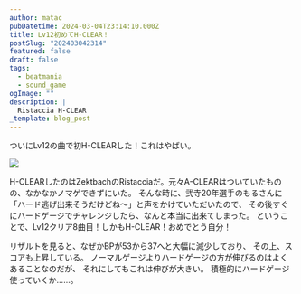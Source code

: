 ```yaml
---
author: matac
pubDatetime: 2024-03-04T23:14:10.000Z
title: Lv12初めてH-CLEAR！
postSlug: "202403042314"
featured: false
draft: false
tags:
  - beatmania
  - sound_game
ogImage: ""
description: |
  Ristaccia H-CLEAR
_template: blog_post
---
```


ついにLv12の曲で初H-CLEARした！これはやばい。

![](/img/ristaccia.jpg)

H-CLEARしたのはZektbachのRistacciaだ。元々A-CLEARはついていたものの、なかなかノマゲできずにいた。
そんな時に、弐寺20年選手のもるさんに「ハード逃げ出来そうだけどね〜」と声をかけていただいたので、
その後すぐにハードゲージでチャレンジしたら、なんと本当に出来てしまった。
ということで、Lv12クリア8曲目！しかもH-CLEAR！おめでとう自分！

リザルトを見ると、なぜかBPが53から37へと大幅に減少しており、
その上、スコアも上昇している。
ノーマルゲージよりハードゲージの方が伸びるのはよくあることなのだが、
それにしてもこれは伸びが大きい。
積極的にハードゲージ使っていくか......。
